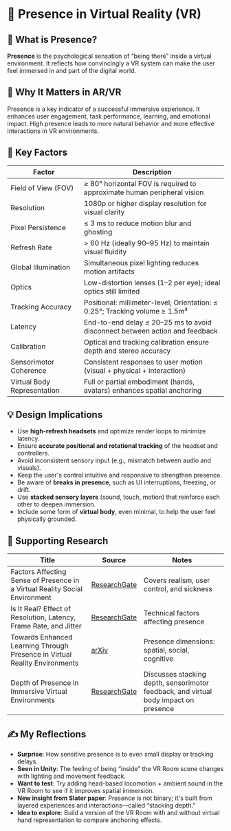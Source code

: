# 📘 Presence in Virtual Reality (VR)

## 🧠 What is Presence?
**Presence** is the psychological sensation of “being there” inside a virtual environment. It reflects how convincingly a VR system can make the user feel immersed in and part of the digital world.

## 🎯 Why It Matters in AR/VR
Presence is a key indicator of a successful immersive experience. It enhances user engagement, task performance, learning, and emotional impact. High presence leads to more natural behavior and more effective interactions in VR environments.

## 🔬 Key Factors

| Factor                    | Description                                                                 |
|---------------------------|-----------------------------------------------------------------------------|
| Field of View (FOV)       | ≥ 80° horizontal FOV is required to approximate human peripheral vision     |
| Resolution                | 1080p or higher display resolution for visual clarity                       |
| Pixel Persistence         | ≤ 3 ms to reduce motion blur and ghosting                                  |
| Refresh Rate              | > 60 Hz (ideally 90–95 Hz) to maintain visual fluidity                      |
| Global Illumination       | Simultaneous pixel lighting reduces motion artifacts                        |
| Optics                    | Low-distortion lenses (1–2 per eye); ideal optics still limited              |
| Tracking Accuracy         | Positional: millimeter-level; Orientation: ≤ 0.25°; Tracking volume ≥ 1.5m³ |
| Latency                  | End-to-end delay ≤ 20–25 ms to avoid disconnect between action and feedback |
| Calibration               | Optical and tracking calibration ensure depth and stereo accuracy           |
| Sensorimotor Coherence    | Consistent responses to user motion (visual + physical + interaction)       |
| Virtual Body Representation | Full or partial embodiment (hands, avatars) enhances spatial anchoring    |

## 💡 Design Implications
- Use **high-refresh headsets** and optimize render loops to minimize latency.
- Ensure **accurate positional and rotational tracking** of the headset and controllers.
- Avoid inconsistent sensory input (e.g., mismatch between audio and visuals).
- Keep the user's control intuitive and responsive to strengthen presence.
- Be aware of **breaks in presence**, such as UI interruptions, freezing, or drift.
- Use **stacked sensory layers** (sound, touch, motion) that reinforce each other to deepen immersion.
- Include some form of **virtual body**, even minimal, to help the user feel physically grounded.

## 📄 Supporting Research
| Title                                                                                     | Source                                                                                  | Notes                                          |
|-------------------------------------------------------------------------------------------|-----------------------------------------------------------------------------------------|------------------------------------------------|
| Factors Affecting Sense of Presence in a Virtual Reality Social Environment               | [ResearchGate](https://www.researchgate.net/publication/331335083_...)                 | Covers realism, user control, and sickness     |
| Is It Real? Effect of Resolution, Latency, Frame Rate, and Jitter                         | [ResearchGate](https://www.researchgate.net/publication/337110321_...)                 | Technical factors affecting presence           |
| Towards Enhanced Learning Through Presence in Virtual Reality Environments                | [arXiv](https://arxiv.org/abs/2504.13845)                                               | Presence dimensions: spatial, social, cognitive|
| Depth of Presence in Immersive Virtual Environments                                       | [ResearchGate](https://www.researchgate.net/publication/237129885_...)                 | Discusses stacking depth, sensorimotor feedback, and virtual body impact on presence |

## ✍️ My Reflections
- **Surprise**: How sensitive presence is to even small display or tracking delays.
- **Seen in Unity**: The feeling of being “inside” the VR Room scene changes with lighting and movement feedback.
- **Want to test**: Try adding head-based locomotion + ambient sound in the VR Room to see if it improves spatial immersion.
- **New insight from Slater paper**: Presence is not binary; it's built from layered experiences and interactions—called “stacking depth.”
- **Idea to explore**: Build a version of the VR Room with and without virtual hand representation to compare anchoring effects.

